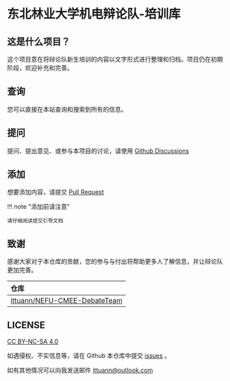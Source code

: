 # 东北林业大学机电辩论队-培训库

## 这是什么项目？

这个项目意在将辩论队新生培训的内容以文字形式进行整理和归档。项目仍在初期阶段，欢迎补充和完善。

## 查询

您可以直接在本站查询和搜索到所有的信息。

## 提问

提问、提出意见、或参与本项目的讨论，请使用 [Github Discussions](https://github.com/ittuann/NEFU-CMEE-DebateTeam/discussions)

## 添加

想要添加内容，请提交 [Pull Request](https://github.com/ittuann/NEFU-CMEE-DebateTeam/pulls)

!!! note "添加前请注意"

    请仔细阅读提交引导文档

## 致谢

感谢大家对于本仓库的贡献，您的参与与付出将帮助更多人了解信息，并让辩论队更加完善。

| 仓库                                                                                   |
| :------------------------------------------------------------------------------------- |
| [ittuann/NEFU-CMEE-DebateTeam](https://github.com/ittuann/NEFU-CMEE-DebateTeam/issues) |

## LICENSE

[CC BY-NC-SA 4.0](https://creativecommons.org/licenses/by-nc-sa/4.0/deed.zh-Hans)

如遇侵权、不实信息等，请在 Github 本仓库中提交 [issues](https://github.com/ittuann/NEFU-CMEE-DebateTeam/issues) 。

如有其他情况可以向我发送邮件 [ittuann@outlook.com](mailto:ittuann@outlook.com)
